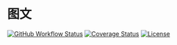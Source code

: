 # 图文

[![GitHub Workflow Status](https://img.shields.io/github/actions/workflow/status/miaoxing/article/build.yml?style=flat-square)](https://github.com/miaoxing/article/actions)
[![Coverage Status](https://img.shields.io/coveralls/miaoxing/article.svg?style=flat-square)](https://coveralls.io/r/miaoxing/article)
[![License](http://img.shields.io/badge/license-MIT-brightgreen.svg?style=flat-square)](http://www.opensource.org/licenses/MIT)

